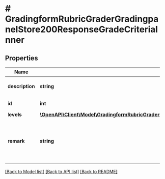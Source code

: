 # # GradingformRubricGraderGradingpanelStore200ResponseGradeCriteriaInner

## Properties

Name | Type | Description | Notes
------------ | ------------- | ------------- | -------------
**description** | **string** | Description of the Criteria | [optional]
**id** | **int** | ID of the Criteria | [optional]
**levels** | [**\OpenAPI\Client\Model\GradingformRubricGraderGradingpanelStore200ResponseGradeCriteriaInnerLevelsInner[]**](GradingformRubricGraderGradingpanelStore200ResponseGradeCriteriaInnerLevelsInner.md) |  | [optional]
**remark** | **string** | Any remarks for this criterion for the user being assessed | [optional]

[[Back to Model list]](../../README.md#models) [[Back to API list]](../../README.md#endpoints) [[Back to README]](../../README.md)
